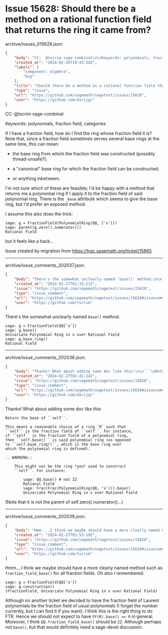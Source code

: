 # Issue 15628: Should there be a method on a rational function field that returns the ring it came from?

archive/issues_015628.json:
```json
{
    "body": "CC:  @tscrim sage-combinat\n\nKeywords: polynomials, fraction field, categories\n\nIf I have a fraction field, how do I find the ring whose fraction field it is? Note that, since a fraction field sometimes serves several base rings at the same time, this can mean:\n\n- the base ring from which the fraction field was constructed (possibly thread-unsafe?);\n\n- a \"canonical\" base ring for which the fraction field can be constructed;\n\n- or anything inbetween.\n\nI'm not sure which of these are feasible; I'd be happy with a method that returns me a polynomial ring if I apply it to the fraction field of said polynomial ring. There is the `_base` attribute which seems to give the base ring, but I'd prefer an exposed method.\n\nI assume this also does the trick:\n\n```\nsage: g = FractionField(PolynomialRing(QQ, ['x']))\nsage: parent(g.zero().numerator())\nRational Field\n```\nbut it feels like a hack...\n\nIssue created by migration from https://trac.sagemath.org/ticket/15865\n\n",
    "created_at": "2014-02-26T19:43:34Z",
    "labels": [
        "component: algebra",
        "bug"
    ],
    "title": "Should there be a method on a rational function field that returns the ring it came from?",
    "type": "issue",
    "url": "https://github.com/sagemath/sagetest/issues/15628",
    "user": "https://github.com/darijgr"
}
```
CC:  @tscrim sage-combinat

Keywords: polynomials, fraction field, categories

If I have a fraction field, how do I find the ring whose fraction field it is? Note that, since a fraction field sometimes serves several base rings at the same time, this can mean:

- the base ring from which the fraction field was constructed (possibly thread-unsafe?);

- a "canonical" base ring for which the fraction field can be constructed;

- or anything inbetween.

I'm not sure which of these are feasible; I'd be happy with a method that returns me a polynomial ring if I apply it to the fraction field of said polynomial ring. There is the `_base` attribute which seems to give the base ring, but I'd prefer an exposed method.

I assume this also does the trick:

```
sage: g = FractionField(PolynomialRing(QQ, ['x']))
sage: parent(g.zero().numerator())
Rational Field
```
but it feels like a hack...

Issue created by migration from https://trac.sagemath.org/ticket/15865





---

archive/issue_comments_202037.json:
```json
{
    "body": "There's the somewhat unclearly named `base()` method:\n\n```\nsage: g = FractionField(QQ['x'])\nsage: g.base()\nUnivariate Polynomial Ring in x over Rational Field\nsage: g.base_ring()\nRational Field\n```",
    "created_at": "2014-02-27T01:33:21Z",
    "issue": "https://github.com/sagemath/sagetest/issues/15628",
    "type": "issue_comment",
    "url": "https://github.com/sagemath/sagetest/issues/15628#issuecomment-202037",
    "user": "https://github.com/tscrim"
}
```

There's the somewhat unclearly named `base()` method:

```
sage: g = FractionField(QQ['x'])
sage: g.base()
Univariate Polynomial Ring in x over Rational Field
sage: g.base_ring()
Rational Field
```



---

archive/issue_comments_202038.json:
```json
{
    "body": "Thanks! What about adding some doc like this:\n\n```\nReturn the base of ``self``.\n\nThis means a reasonable choice of a ring `R` such that\n``self`` is the fraction field of ``self``. For instance,\nif ``self`` is the fraction field of a polynomial ring,\nthen ``self.base()`` is said polynomial ring (as opposed\nto ``self.base_ring()``, which is the base ring over\nwhich the polynomial ring is defined).\n\n.. WARNING::\n\n    This might not be the ring *you* used to construct\n    ``self``. For instance:\n\n        sage: QQ.base() # not ZZ\n        Rational Field\n        sage: Frac(Frac(PolynomialRing(QQ, 'x'))).base()\n        Univariate Polynomial Ring in x over Rational Field\n```\n\n(Note that it is not the parent of self.zero().numerator()...)",
    "created_at": "2014-02-27T01:41:24Z",
    "issue": "https://github.com/sagemath/sagetest/issues/15628",
    "type": "issue_comment",
    "url": "https://github.com/sagemath/sagetest/issues/15628#issuecomment-202038",
    "user": "https://github.com/darijgr"
}
```

Thanks! What about adding some doc like this:

```
Return the base of ``self``.

This means a reasonable choice of a ring `R` such that
``self`` is the fraction field of ``self``. For instance,
if ``self`` is the fraction field of a polynomial ring,
then ``self.base()`` is said polynomial ring (as opposed
to ``self.base_ring()``, which is the base ring over
which the polynomial ring is defined).

.. WARNING::

    This might not be the ring *you* used to construct
    ``self``. For instance:

        sage: QQ.base() # not ZZ
        Rational Field
        sage: Frac(Frac(PolynomialRing(QQ, 'x'))).base()
        Univariate Polynomial Ring in x over Rational Field
```

(Note that it is not the parent of self.zero().numerator()...)



---

archive/issue_comments_202039.json:
```json
{
    "body": "Hmm....I think we maybe should have a more clearly named method such as `fraction_field_base()` for all fraction fields. Oh also I remembered:\n\n```\nsage: g = FractionField(QQ['x'])\nsage: g.construction()\n(FractionField, Univariate Polynomial Ring in x over Rational Field)\n```\n\nAlthough on another ticket we decided to have the fraction field of Laurent polynomials be the fraction field of usual polynomials (I forget the number currently, but I can find it if you want). I think this is the right thing to do FTR. Hence we should not expect to have `FF(R).base() == R` in general. Moreover, I think `QQ.fraction_field_base()` should be `ZZ`. Although perhaps not `base()`, but that would definitely need a sage-devel discussion.",
    "created_at": "2014-02-27T01:53:19Z",
    "issue": "https://github.com/sagemath/sagetest/issues/15628",
    "type": "issue_comment",
    "url": "https://github.com/sagemath/sagetest/issues/15628#issuecomment-202039",
    "user": "https://github.com/tscrim"
}
```

Hmm....I think we maybe should have a more clearly named method such as `fraction_field_base()` for all fraction fields. Oh also I remembered:

```
sage: g = FractionField(QQ['x'])
sage: g.construction()
(FractionField, Univariate Polynomial Ring in x over Rational Field)
```

Although on another ticket we decided to have the fraction field of Laurent polynomials be the fraction field of usual polynomials (I forget the number currently, but I can find it if you want). I think this is the right thing to do FTR. Hence we should not expect to have `FF(R).base() == R` in general. Moreover, I think `QQ.fraction_field_base()` should be `ZZ`. Although perhaps not `base()`, but that would definitely need a sage-devel discussion.
